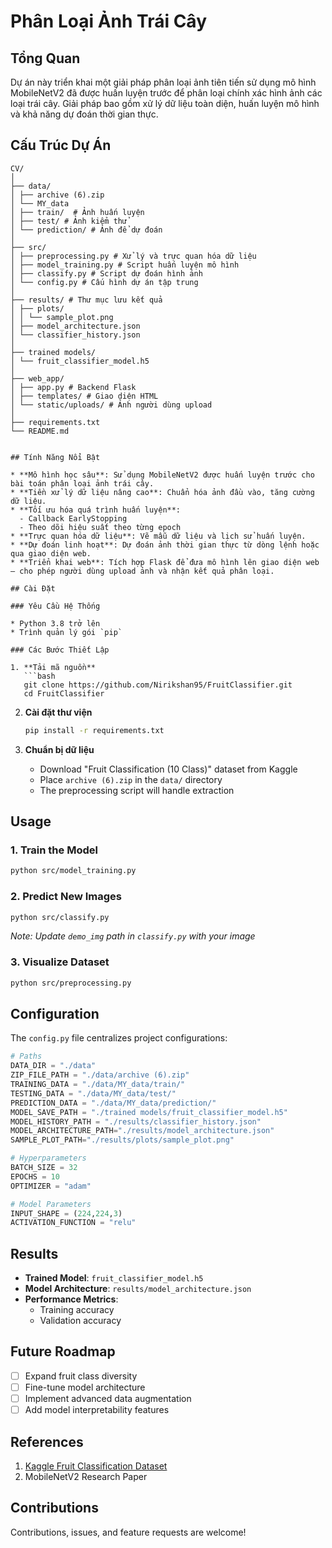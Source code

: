 # Phân Loại Ảnh Trái Cây

## Tổng Quan

Dự án này triển khai một giải pháp phân loại ảnh tiên tiến sử dụng mô hình MobileNetV2 đã được huấn luyện trước để phân loại chính xác hình ảnh các loại trái cây. Giải pháp bao gồm xử lý dữ liệu toàn diện, huấn luyện mô hình và khả năng dự đoán thời gian thực.

## Cấu Trúc Dự Án


```
CV/
│
├── data/
│ ├── archive (6).zip
│ └── MY_data
│ ├── train/  # Ảnh huấn luyện
│ ├── test/ # Ảnh kiểm thử
│ └── prediction/ # Ảnh để dự đoán
│
├── src/
│ ├── preprocessing.py # Xử lý và trực quan hóa dữ liệu
│ ├── model_training.py # Script huấn luyện mô hình
│ ├── classify.py # Script dự đoán hình ảnh
│ └── config.py # Cấu hình dự án tập trung
│
├── results/ # Thư mục lưu kết quả
│ ├── plots/
│ │ └── sample_plot.png
│ ├── model_architecture.json
│ └── classifier_history.json
│
├── trained models/
│ └── fruit_classifier_model.h5
│
├── web_app/
│ ├── app.py # Backend Flask
│ ├── templates/ # Giao diện HTML
│ └── static/uploads/ # Ảnh người dùng upload
│
├── requirements.txt
└── README.md


## Tính Năng Nổi Bật

* **Mô hình học sâu**: Sử dụng MobileNetV2 được huấn luyện trước cho bài toán phân loại ảnh trái cây.
* **Tiền xử lý dữ liệu nâng cao**: Chuẩn hóa ảnh đầu vào, tăng cường dữ liệu.
* **Tối ưu hóa quá trình huấn luyện**: 
  - Callback EarlyStopping
  - Theo dõi hiệu suất theo từng epoch
* **Trực quan hóa dữ liệu**: Vẽ mẫu dữ liệu và lịch sử huấn luyện.
* **Dự đoán linh hoạt**: Dự đoán ảnh thời gian thực từ dòng lệnh hoặc qua giao diện web.
* **Triển khai web**: Tích hợp Flask để đưa mô hình lên giao diện web – cho phép người dùng upload ảnh và nhận kết quả phân loại.

## Cài Đặt

### Yêu Cầu Hệ Thống

* Python 3.8 trở lên
* Trình quản lý gói `pip`

### Các Bước Thiết Lập

1. **Tải mã nguồn**
   ```bash
   git clone https://github.com/Nirikshan95/FruitClassifier.git
   cd FruitClassifier
   ```

2. **Cài đặt thư viện**
   ```bash
   pip install -r requirements.txt
   ```

3. **Chuẩn bị dữ liệu**
   * Download "Fruit Classification (10 Class)" dataset from Kaggle
   * Place `archive (6).zip` in the `data/` directory
   * The preprocessing script will handle extraction

## Usage

### 1. Train the Model

```bash
python src/model_training.py
```

### 2. Predict New Images

```bash
python src/classify.py
```
*Note: Update `demo_img` path in `classify.py` with your image*

### 3. Visualize Dataset

```bash
python src/preprocessing.py
```

## Configuration

The `config.py` file centralizes project configurations:

```python
# Paths
DATA_DIR = "./data"
ZIP_FILE_PATH = "./data/archive (6).zip"
TRAINING_DATA = "./data/MY_data/train/"
TESTING_DATA = "./data/MY_data/test/"
PREDICTION_DATA = "./data/MY_data/prediction/"
MODEL_SAVE_PATH = "./trained models/fruit_classifier_model.h5"
MODEL_HISTORY_PATH = "./results/classifier_history.json"
MODEL_ARCHITECTURE_PATH="./results/model_architecture.json"
SAMPLE_PLOT_PATH="./results/plots/sample_plot.png"

# Hyperparameters
BATCH_SIZE = 32
EPOCHS = 10
OPTIMIZER = "adam"

# Model Parameters
INPUT_SHAPE = (224,224,3)
ACTIVATION_FUNCTION = "relu"
```

## Results

* **Trained Model**: `fruit_classifier_model.h5`
* **Model Architecture**: `results/model_architecture.json`
* **Performance Metrics**: 
  - Training accuracy
  - Validation accuracy

## Future Roadmap

- [ ] Expand fruit class diversity
- [ ] Fine-tune model architecture
- [ ] Implement advanced data augmentation
- [ ] Add model interpretability features

## References

1. [Kaggle Fruit Classification Dataset](https://www.kaggle.com/datasets/karimabdulnabi/fruit-classification10-class)
2. MobileNetV2 Research Paper

## Contributions

Contributions, issues, and feature requests are welcome!

